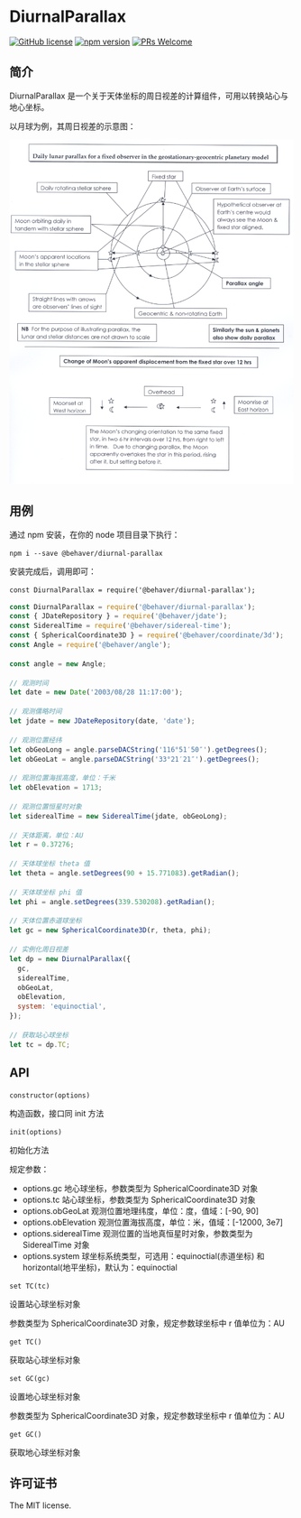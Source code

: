 # DiurnalParallax

[![GitHub license](https://img.shields.io/badge/license-MIT-brightgreen.svg)](#) [![npm version](https://img.shields.io/npm/v/react.svg?style=flat)](https://www.npmjs.com/package/@behaver/diurnal-parallax) [![PRs Welcome](https://img.shields.io/badge/PRs-welcome-brightgreen.svg)](#)

## 简介 

DiurnalParallax 是一个关于天体坐标的周日视差的计算组件，可用以转换站心与地心坐标。

以月球为例，其周日视差的示意图：

![周日月球视差](./doc/img/Lunaparallax.png)

## 用例

通过 npm 安装，在你的 node 项目目录下执行：

`npm i --save @behaver/diurnal-parallax`

安装完成后，调用即可：

`const DiurnalParallax = require('@behaver/diurnal-parallax');`

```js
const DiurnalParallax = require('@behaver/diurnal-parallax');
const { JDateRepository } = require('@behaver/jdate');
const SiderealTime = require('@behaver/sidereal-time');
const { SphericalCoordinate3D } = require('@behaver/coordinate/3d');
const Angle = require('@behaver/angle');

const angle = new Angle;

// 观测时间
let date = new Date('2003/08/28 11:17:00');

// 观测儒略时间
let jdate = new JDateRepository(date, 'date');

// 观测位置经纬
let obGeoLong = angle.parseDACString('116°51′50″').getDegrees();
let obGeoLat = angle.parseDACString('33°21′21″').getDegrees();

// 观测位置海拔高度，单位：千米
let obElevation = 1713;

// 观测位置恒星时对象
let siderealTime = new SiderealTime(jdate, obGeoLong);

// 天体距离，单位：AU
let r = 0.37276;

// 天体球坐标 theta 值
let theta = angle.setDegrees(90 + 15.771083).getRadian();

// 天体球坐标 phi 值
let phi = angle.setDegrees(339.530208).getRadian();

// 天体位置赤道球坐标
let gc = new SphericalCoordinate3D(r, theta, phi);

// 实例化周日视差
let dp = new DiurnalParallax({
  gc,
  siderealTime,
  obGeoLat,
  obElevation,
  system: 'equinoctial',
});

// 获取站心球坐标
let tc = dp.TC;
```

## API

`constructor(options)`

构造函数，接口同 init 方法

`init(options)`

初始化方法

规定参数：

* options.gc 地心球坐标，参数类型为 SphericalCoordinate3D 对象
* options.tc 站心球坐标，参数类型为 SphericalCoordinate3D 对象
* options.obGeoLat 观测位置地理纬度，单位：度，值域：[-90, 90]
* options.obElevation 观测位置海拔高度，单位：米，值域：[-12000, 3e7]
* options.siderealTime 观测位置的当地真恒星时对象，参数类型为 SiderealTime 对象
* options.system 球坐标系统类型，可选用：equinoctial(赤道坐标) 和 horizontal(地平坐标)，默认为：equinoctial

`set TC(tc)`

设置站心球坐标对象

参数类型为 SphericalCoordinate3D 对象，规定参数球坐标中 r 值单位为：AU

`get TC()`

获取站心球坐标对象

`set GC(gc)`

设置地心球坐标对象

参数类型为 SphericalCoordinate3D 对象，规定参数球坐标中 r 值单位为：AU

`get GC()`

获取地心球坐标对象

## 许可证书

The MIT license.
